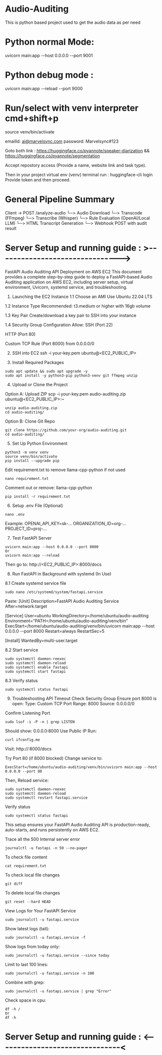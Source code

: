 # Audio-Auditing
This is python based project used to get the audio data as per need
# Python normal Mode:
uvicorn main:app --host 0.0.0.0 --port 9001
# Python debug mode :
uvicorn main:app --reload --port 9000
# Run/select with venv interpreter cmd+shift+p
source venv/bin/activate

<!-----##### Hugging Face Token Account (Can create a new one also if required) #####----->
emailId: ai@marvelsync.com
password: Marvelsync#123

Goto both link : 
https://huggingface.co/pyannote/speaker-diarization  &&
https://huggingface.co/pyannote/segmentation

Accept repostory access (Provide a name, website link and task type).

Then in your project virtual env (venv) terminal run : huggingface-cli login
Provide token and then proceed.
<!----------------------------- ########################## ------------------------------->

# General Pipeline Summary
Client → POST /analyze-audio
         └─> Audio Download
             └─> Transcode (FFmpeg)
                 └─> Transcribe (Whisper)
                     └─> Rule Evaluation (OpenAI/Local LLM)
                         └─> HTML Transcript Generation
                             └─> Webhook POST with audit result


# Server Setup and running guide : >------------------------------->

FastAPI Audio Auditing API Deployment on AWS EC2
This document provides a complete step-by-step guide to deploy a FastAPI-based Audio Auditing application on AWS EC2, including server setup, virtual environment, Uvicorn, systemd service, and troubleshooting.

1. Launching the EC2 Instance
1.1 Choose an AMI
Use Ubuntu 22.04 LTS


1.2 Instance Type
Recommended: t3.medium or higher with 16gb volume


1.3 Key Pair
Create/download a key pair to SSH into your instance


1.4 Security Group Configuration
Allow:
SSH (Port 22)

HTTP (Port 80)

Custom TCP Rule (Port 8000) from 0.0.0.0/0


2. SSH into EC2
ssh -i your-key.pem ubuntu@<EC2_PUBLIC_IP>


3. Install Required Packages

```console
sudo apt update && sudo apt upgrade -y
sudo apt install -y python3-pip python3-venv git ffmpeg unzip
```


4. Upload or Clone the Project

Option A: Upload ZIP
scp -i your-key.pem audio-auditing.zip ubuntu@<EC2_PUBLIC_IP>:~

```console
unzip audio-auditing.zip
cd audio-auditing/
```

Option B: Clone Git Repo
```console
git clone https://github.com/your-org/audio-auditing.git
cd audio-auditing/
```


5. Set Up Python Environment
```console
python3 -m venv venv
source venv/bin/activate
pip install --upgrade pip
```

Edit requirement.txt to remove llama-cpp-python if not used
```console
nano requirement.txt
```

Comment out or remove: llama-cpp-python

```console
pip install -r requirement.txt
```


6. Setup .env File (Optional)
```console
nano .env
```

Example:
OPENAI_API_KEY=sk-...
ORGANIZATION_ID=org-...
PROJECT_ID=proj-...


7. Test FastAPI Server
```console
uvicorn main:app --host 0.0.0.0 --port 8000
Or
uvicorn main:app --reload
```

Then go to: http://<EC2_PUBLIC_IP>:8000/docs

8. Run FastAPI in Background with systemd (In Use)

8.1 Create systemd service file
```console
sudo nano /etc/systemd/system/fastapi.service
```

Paste:
[Unit]
Description=FastAPI Audio Auditing Service
After=network.target

[Service]
User=ubuntu
WorkingDirectory=/home/ubuntu/audio-auditing
Environment="PATH=/home/ubuntu/audio-auditing/venv/bin"
ExecStart=/home/ubuntu/audio-auditing/venv/bin/uvicorn main:app --host 0.0.0.0 --port 8000
Restart=always
RestartSec=5

[Install]
WantedBy=multi-user.target

8.2 Start service
```console
sudo systemctl daemon-reexec
sudo systemctl daemon-reload
sudo systemctl enable fastapi
sudo systemctl start fastapi
```

8.3 Verify status
```console
sudo systemctl status fastapi
```


9. Troubleshooting API Timeout
Check Security Group
Ensure port 8000 is open:
Type: Custom TCP
Port Range: 8000
Source: 0.0.0.0/0

Confirm Listening Port
```console
sudo lsof -i -P -n | grep LISTEN
```

Should show: 0.0.0.0:8000
Use Public IP
Run:
```console
curl ifconfig.me
```

Visit:
http://<public-ip>:8000/docs

Try Port 80 (if 8000 blocked)
Change service to:
```console
ExecStart=/home/ubuntu/audio-auditing/venv/bin/uvicorn main:app --host 0.0.0.0 --port 80
```

Then,
Reload service:

```console
sudo systemctl daemon-reexec
sudo systemctl daemon-reload
sudo systemctl restart fastapi.service
```

Verify status
```console
sudo systemctl status fastapi
```

This setup ensures your FastAPI Audio Auditing API is production-ready, auto-starts, and runs persistently on AWS EC2.

Trace all the 500 Internal server error 
```console
journalctl -u fastapi -n 50 --no-pager
```


To check file content
```console
cat requirement.txt
```


To check local file changes
```console
git diff
```

To delete local file changes
```console
git reset --hard HEAD
```

View Logs for Your FastAPI Service
```console
sudo journalctl -u fastapi.service
```

Show latest logs (tail):
```console
sudo journalctl -u fastapi.service -f
```

Show logs from today only:
```console
sudo journalctl -u fastapi.service --since today
```

Limit to last 100 lines:
```console
sudo journalctl -u fastapi.service -n 100
```

Combine with grep:
```console
sudo journalctl -u fastapi.service | grep "Error"
```

Check space in cpu: 
```console
df -h /
Or
df -h
```

# Server Setup and running guide : <-------------------------------<